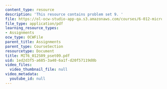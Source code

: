 ```yaml
---
content_type: resource
description: 'This resource contains problem set 9. '
file: https://ol-ocw-studio-app-qa.s3.amazonaws.com/courses/6-012-microelectronic-devices-and-circuits-spring-2009/1ed2d3f5a6853a406a1fd20f57119d0b_MIT6_012S09_pset09.pdf
file_type: application/pdf
learning_resource_types:
- Assignments
ocw_type: OCWFile
parent_title: Assignments
parent_type: CourseSection
resourcetype: Document
title: MIT6_012S09_pset09.pdf
uid: 1ed2d3f5-a685-3a40-6a1f-d20f57119d0b
video_files:
  video_thumbnail_file: null
video_metadata:
  youtube_id: null
---
```

